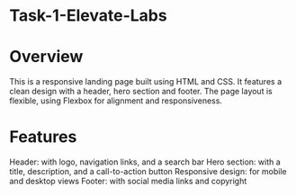 # Task-1-Elevate-Labs
# Overview
This is a responsive landing page built using HTML and CSS. It features a clean design with a header, hero section and footer. The page layout is flexible, using Flexbox for alignment and responsiveness.

# Features
Header: with logo, navigation links, and a search bar
Hero section: with a title, description, and a call-to-action button
Responsive design: for mobile and desktop views
Footer: with social media links and copyright
